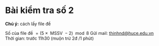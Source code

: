 # Bài kiểm tra số 2
**Chú ý:** cách lấy file đề

Số của file đề $= (5\times \text{ MSSV } - 2) \mod 8$
Gửi mail: thinhnd@huce.edu.vn
Thời gian: trước 11h30 (muộn trừ 2đ /1 phút)
